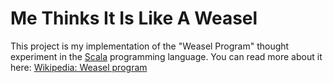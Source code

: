 # Me Thinks It Is Like A Weasel

This project is my implementation of the "Weasel Program" thought experiment
in the [Scala][1] programming language.  You can read more about it here:
[Wikipedia: Weasel program][2]

[1]: https://en.wikipedia.org/wiki/Scala_(programming_language)
[2]: https://en.wikipedia.org/wiki/Weasel_program
